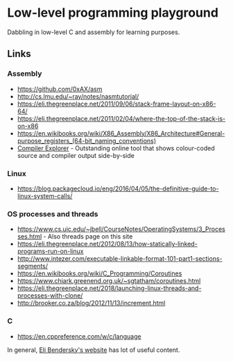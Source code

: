 # Low-level programming playground

Dabbling in low-level C and assembly for learning purposes.

## Links

### Assembly

* <https://github.com/0xAX/asm>
* <http://cs.lmu.edu/~ray/notes/nasmtutorial/>
* <https://eli.thegreenplace.net/2011/09/06/stack-frame-layout-on-x86-64/>
* <https://eli.thegreenplace.net/2011/02/04/where-the-top-of-the-stack-is-on-x86>
* <https://en.wikibooks.org/wiki/X86_Assembly/X86_Architecture#General-purpose_registers_(64-bit_naming_conventions)>
* [Compiler Explorer](https://godbolt.org/) - Outstanding online tool that shows colour-coded source and compiler output side-by-side

### Linux

* <https://blog.packagecloud.io/eng/2016/04/05/the-definitive-guide-to-linux-system-calls/>

### OS processes and threads

* <https://www.cs.uic.edu/~jbell/CourseNotes/OperatingSystems/3_Processes.html> - Also threads page on this site
* <https://eli.thegreenplace.net/2012/08/13/how-statically-linked-programs-run-on-linux>
* <http://www.intezer.com/executable-linkable-format-101-part1-sections-segments/>
* <https://en.wikibooks.org/wiki/C_Programming/Coroutines>
* <https://www.chiark.greenend.org.uk/~sgtatham/coroutines.html>
* <https://eli.thegreenplace.net/2018/launching-linux-threads-and-processes-with-clone/>
* <http://brooker.co.za/blog/2012/11/13/increment.html>

### C

* <https://en.cppreference.com/w/c/language>

In general, [Eli Bendersky's website](https://eli.thegreenplace.net/archives/all) has lot of useful content.
